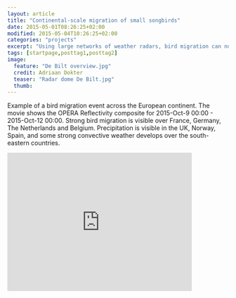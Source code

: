 ```yaml
---
layout: article
title: "Continental-scale migration of small songbirds"
date: 2015-05-01T08:26:25+02:00
modified: 2015-05-04T10:26:25+02:00
categories: "projects"
excerpt: "Using large networks of weather radars, bird migration can now be studied at the unprecedented scale of a full continent"
tags: [startpage,posttag1,posttag2]
image:
  feature: "De Bilt overview.jpg"
  credit: Adriaan Dokter 
  teaser: "Radar dome De Bilt.jpg" 
  thumb: 
---
```


Example of a bird migration event across the European continent. The movie shows the OPERA Reflectivity composite for 2015-Oct-9 00:00 - 2015-Oct-12 00:00. Strong bird migration is visible over France, Germany, The Netherlands and Belgium. Precipitation is visible in the UK, Norway, Spain, and some strong convective weather develops over the south-eastern countries.

<iframe width="420" height="315" src="https://youtu.be/lYyeVMGDl8g" frameborder="0" allowfullscreen></iframe>
